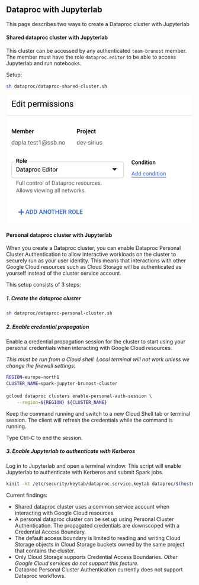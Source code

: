## Dataproc with Jupyterlab

This page describes two ways to create a Dataproc cluster with Jupyterlab

#### Shared dataproc cluster with Jupyterlab

This cluster can be accessed by any authenticated `team-brunost` member. The member must have the role `dataproc.editor` to be able to access Jupyterlab and run notebooks.

Setup:

```bash
sh dataproc/dataproc-shared-cluster.sh 
```


![Setup user role](user-role.png)

#### Personal dataproc cluster with Jupyterlab

When you create a Dataproc cluster, you can enable Dataproc Personal Cluster Authentication to allow interactive 
workloads on the cluster to securely run as your user identity. This means that interactions with other Google Cloud 
resources such as Cloud Storage will be authenticated as yourself instead of the cluster service account.

This setup consists of 3 steps:

##### 1. Create the dataproc cluster

```bash
sh dataproc/dataproc-personal-cluster.sh 
```

##### 2. Enable credential propagation

Enable a credential propagation session for the cluster to start using your personal credentials when interacting with 
Google Cloud resources.

*This must be run from a Cloud shell. Local terminal will not work unless we change the firewall settings:*

```bash
REGION=europe-north1
CLUSTER_NAME=spark-jupyter-brunost-cluster 

gcloud dataproc clusters enable-personal-auth-session \
    --region=${REGION} ${CLUSTER_NAME}
```
Keep the command running and switch to a new Cloud Shell tab or terminal session. The client will refresh the 
credentials while the command is running.

Type Ctrl-C to end the session.

##### 3. Enable Jupyterlab to authenticate with Kerberos

Log in to Jupyterlab and open a terminal window. This script will enable Jupyterlab to authenticate with Kerberos and 
submit Spark jobs.

```bash
kinit -kt /etc/security/keytab/dataproc.service.keytab dataproc/$(hostname -f)
```

Current findings:

- Shared dataproc cluster uses a common service account when interacting with Google Cloud resources
- A personal dataproc cluster can be set up using Personal Cluster Authentication. The propagated credentials are downscoped with a Credential Access Boundary. 
- The default access boundary is limited to reading and writing Cloud Storage objects in Cloud Storage buckets owned by the same project that contains the cluster.
- Only Cloud Storage supports Credential Access Boundaries. *Other Google Cloud services do not support this feature.*
- Dataproc Personal Cluster Authentication currently does not support Dataproc workflows.